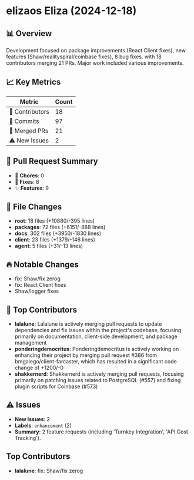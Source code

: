 # elizaos Eliza (2024-12-18)
    
## 📊 Overview
Development focused on package improvements (React Client fixes), new features (Shaw/realityspiral/coinbase fixes), 8 bug fixes. with 18 contributors merging 21 PRs. Major work included various improvements.

## 📈 Key Metrics
| Metric | Count |
|---------|--------|
| 👥 Contributors | 18 |
| 📝 Commits | 97 |
| 🔄 Merged PRs | 21 |
| ⚠️ New Issues | 2 |

## 🔄 Pull Request Summary
- 🧹 **Chores**: 0
- 🐛 **Fixes**: 8
- ✨ **Features**: 9

## 📁 File Changes
- **root**: 18 files (+10880/-395 lines)
- **packages**: 72 files (+6151/-888 lines)
- **docs**: 302 files (+3950/-1830 lines)
- **client**: 23 files (+1379/-146 lines)
- **agent**: 5 files (+31/-13 lines)

## 🔥 Notable Changes
- fix: Shaw/fix zerog
- fix: React Client fixes
- Shaw/logger fixes

## 👥 Top Contributors
- **lalalune**: Lalalune is actively merging pull requests to update dependencies and fix issues within the project's codebase, focusing primarily on documentation, client-side development, and package management
- **ponderingdemocritus**: Ponderingdemocritus is actively working on enhancing their project by merging pull request #386 from bmgalego/client-farcaster, which has resulted in a significant code change of +1200/-0
- **shakkernerd**: Shakkernerd is actively merging pull requests, focusing primarily on patching issues related to PostgreSQL (#557) and fixing plugin scripts for Coinbase (#573)

## ⚠️ Issues
- **New Issues**: 2
- **Labels**: `enhancement` (2)
- **Summary**: 2 feature requests (including 'Turnkey Integration', 'API Cost Tracking').

## Top Contributors
- **lalalune**: fix: Shaw/fix zerog
